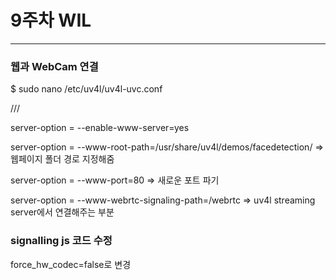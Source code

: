 # 9주차 WIL
---

### 웹과 WebCam 연결

$ sudo nano /etc/uv4l/uv4l-uvc.conf

///

server-option = --enable-www-server=yes

server-option = --www-root-path=/usr/share/uv4l/demos/facedetection/ => 웹페이지 폴더 경로 지정해줌

server-option = --www-port=80 => 새로운 포트 파기

server-option = --www-webrtc-signaling-path=/webrtc => uv4l streaming server에서 연결해주는 부분


### signalling js 코드 수정

force_hw_codec=false로 변경




